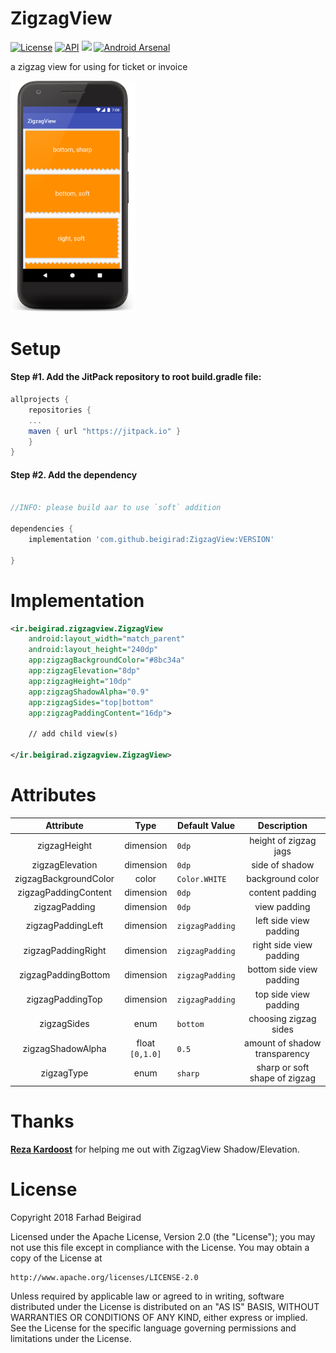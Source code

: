 # ZigzagView
[![License](https://img.shields.io/badge/License-Apache%202.0-blue.svg)](https://opensource.org/licenses/Apache-2.0)
[![API](https://img.shields.io/badge/API-14%2B-brightgreen.svg?style=flat)](https://android-arsenal.com/api?level=14)
[![](https://jitpack.io/v/beigirad/ZigzagView.svg)](https://jitpack.io/#beigirad/ZigzagView)
[![Android Arsenal](https://img.shields.io/badge/Android%20Arsenal-ZigzagView-brightgreen.svg?style=flat)](https://android-arsenal.com/details/1/6787)

a zigzag view  for using for ticket or invoice 

<img src="https://github.com/oradkovsky/ZigzagView/blob/master/shot/zigzag.png" alt="ZigzagView"  width="200" />


# Setup
#### Step #1. Add the JitPack repository to root build.gradle file:

```gradle
allprojects {
    repositories {
	...
	maven { url "https://jitpack.io" }
    }
}
```

#### Step #2. Add the dependency

```groovy

//INFO: please build aar to use `soft` addition

dependencies {
    implementation 'com.github.beigirad:ZigzagView:VERSION'

}
```
# Implementation

```xml
<ir.beigirad.zigzagview.ZigzagView
    android:layout_width="match_parent"
    android:layout_height="240dp"
    app:zigzagBackgroundColor="#8bc34a"
    app:zigzagElevation="8dp"
    app:zigzagHeight="10dp"
    app:zigzagShadowAlpha="0.9"
    app:zigzagSides="top|bottom"
    app:zigzagPaddingContent="16dp">
    
    // add child view(s)
    
</ir.beigirad.zigzagview.ZigzagView>
```
# Attributes
|       Attribute       |       Type      | Default Value   |          Description          |
|:---------------------:|:---------------:|-----------------|:-----------------------------:|
|      zigzagHeight     |    dimension    | `0dp`           |     height of zigzag jags     |
|    zigzagElevation    |    dimension    | `0dp`           |         side of shadow        |
| zigzagBackgroundColor |      color      | `Color.WHITE`   |        background color       |
|  zigzagPaddingContent |    dimension    | `0dp`           |        content padding        |
|     zigzagPadding     |    dimension    | `0dp`           |          view padding         |
|   zigzagPaddingLeft   |    dimension    | `zigzagPadding` |     left side view padding    |
|   zigzagPaddingRight  |    dimension    | `zigzagPadding` |    right side view padding    |
|  zigzagPaddingBottom  |    dimension    | `zigzagPadding` |    bottom side view padding   |
|    zigzagPaddingTop   |    dimension    | `zigzagPadding` |     top side view padding     |
|      zigzagSides      |      enum       | `bottom`        |     choosing zigzag sides     |
|   zigzagShadowAlpha   | float `[0,1.0]` | `0.5`           | amount of shadow transparency |
|       zigzagType      |      enum       | `sharp`         | sharp or soft shape of zigzag |


# Thanks
[**Reza Kardoost**](https://github.com/RezaKardoost) for helping me out with ZigzagView Shadow/Elevation.

# License
Copyright 2018 Farhad Beigirad

Licensed under the Apache License, Version 2.0 (the "License");
you may not use this file except in compliance with the License.
You may obtain a copy of the License at

    http://www.apache.org/licenses/LICENSE-2.0

Unless required by applicable law or agreed to in writing, software
distributed under the License is distributed on an "AS IS" BASIS,
WITHOUT WARRANTIES OR CONDITIONS OF ANY KIND, either express or implied.
See the License for the specific language governing permissions and
limitations under the License.
